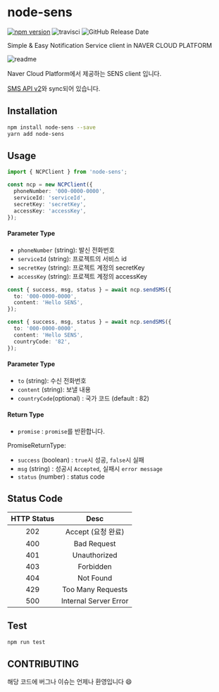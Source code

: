 # node-sens

[![npm version](https://badge.fury.io/js/node-sens.svg)](https://badge.fury.io/js/node-sens) ![travisci](https://travis-ci.com/Bumkeyy/node-sens.svg?branch=master) ![GitHub Release Date](https://img.shields.io/github/release-date/bumkeyy/Node-sens)

Simple &amp; Easy Notification Service client in NAVER CLOUD PLATFORM

![readme](/assets/readme.png)

Naver Cloud Platform에서 제공하는 SENS client 입니다.

[SMS API v2](https://apidocs.ncloud.com/ko/ai-application-service/sens/sms_v2/)와 sync되어 있습니다.

## Installation

```sh
npm install node-sens --save
yarn add node-sens
```

## Usage

```typescript
import { NCPClient } from 'node-sens';

const ncp = new NCPClient({
  phoneNumber: '000-0000-0000',
  serviceId: 'serviceId',
  secretKey: 'secretKey',
  accessKey: 'accessKey',
});
```

#### Parameter Type

- `phoneNumber` (string): 발신 전화번호
- `serviceId` (string): 프로젝트의 서비스 id
- `secretKey` (string): 프로젝트 계정의 secretKey
- `accessKey` (string): 프로젝트 계정의 accessKey

```typescript
const { success, msg, status } = await ncp.sendSMS({
  to: '000-0000-0000',
  content: 'Hello SENS',
});

const { success, msg, status } = await ncp.sendSMS({
  to: '000-0000-0000',
  content: 'Hello SENS',
  countryCode: '82',
});
```

#### Parameter Type

- `to` (string): 수신 전화번호
- `content` (string): 보낼 내용
- `countryCode`(optional) : 국가 코드 (default : 82)

#### Return Type

- `promise` : `promise`를 반환합니다.

PromiseReturnType:  
- `success` (boolean) : `true`시 성공, `false`시 실패
- `msg` (string) : 성공시 `Accepted`, 실패시 `error message`
- `status` (number) : status code

## Status Code

| HTTP Status |         Desc          |
| :---------: | :-------------------: |
|     202     |  Accept (요청 완료)   |
|     400     |      Bad Request      |
|     401     |     Unauthorized      |
|     403     |       Forbidden       |
|     404     |       Not Found       |
|     429     |   Too Many Requests   |
|     500     | Internal Server Error |

## Test

```sh
npm run test
```

## CONTRIBUTING

해당 코드에 버그나 이슈는 언제나 환영입니다 :smile:
